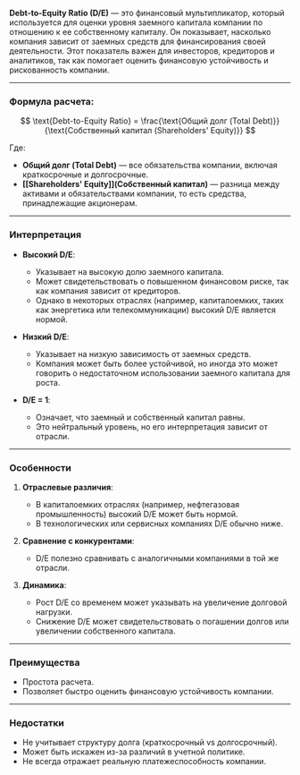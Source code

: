 **Debt-to-Equity Ratio (D/E)** — это финансовый мультипликатор, который используется для оценки уровня заемного капитала компании по отношению к ее собственному капиталу. Он показывает, насколько компания зависит от заемных средств для финансирования своей деятельности. Этот показатель важен для инвесторов, кредиторов и аналитиков, так как помогает оценить финансовую устойчивость и рискованность компании.

---

### Формула расчета:
$$
\text{Debt-to-Equity Ratio} = \frac{\text{Общий долг (Total Debt)}}{\text{Собственный капитал (Shareholders' Equity)}}
$$

Где:
- **Общий долг (Total Debt)** — все обязательства компании, включая краткосрочные и долгосрочные.
- **[[Shareholders' Equity]](Собственный капитал)** — разница между активами и обязательствами компании, то есть средства, принадлежащие акционерам.

---

### Интерпретация

- **Высокий D/E**:
  - Указывает на высокую долю заемного капитала.
  - Может свидетельствовать о повышенном финансовом риске, так как компания зависит от кредиторов.
  - Однако в некоторых отраслях (например, капиталоемких, таких как энергетика или телекоммуникации) высокий D/E является нормой.

- **Низкий D/E**:
  - Указывает на низкую зависимость от заемных средств.
  - Компания может быть более устойчивой, но иногда это может говорить о недостаточном использовании заемного капитала для роста.

- **D/E = 1**:
  - Означает, что заемный и собственный капитал равны.
  - Это нейтральный уровень, но его интерпретация зависит от отрасли.

---

### Особенности

1. **Отраслевые различия**:
   - В капиталоемких отраслях (например, нефтегазовая промышленность) высокий D/E может быть нормой.
   - В технологических или сервисных компаниях D/E обычно ниже.

2. **Сравнение с конкурентами**:
   - D/E полезно сравнивать с аналогичными компаниями в той же отрасли.

3. **Динамика**:
   - Рост D/E со временем может указывать на увеличение долговой нагрузки.
   - Снижение D/E может свидетельствовать о погашении долгов или увеличении собственного капитала.

---

### Преимущества
- Простота расчета.
- Позволяет быстро оценить финансовую устойчивость компании.

---

### Недостатки
- Не учитывает структуру долга (краткосрочный vs долгосрочный).
- Может быть искажен из-за различий в учетной политике.
- Не всегда отражает реальную платежеспособность компании.
